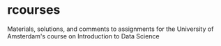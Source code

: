 # rcourses
 Materials, solutions, and comments to assignments for the University of Amsterdam's course on Introduction to Data Science
